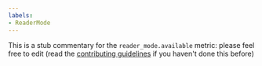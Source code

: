 ```yaml
---
labels:
- ReaderMode
---
```

This is a stub commentary for the `reader_mode.available` metric: please feel free to edit (read the
[contributing guidelines](https://github.com/mozilla/glean-annotations/blob/main/CONTRIBUTING.md)
if you haven't done this before)
